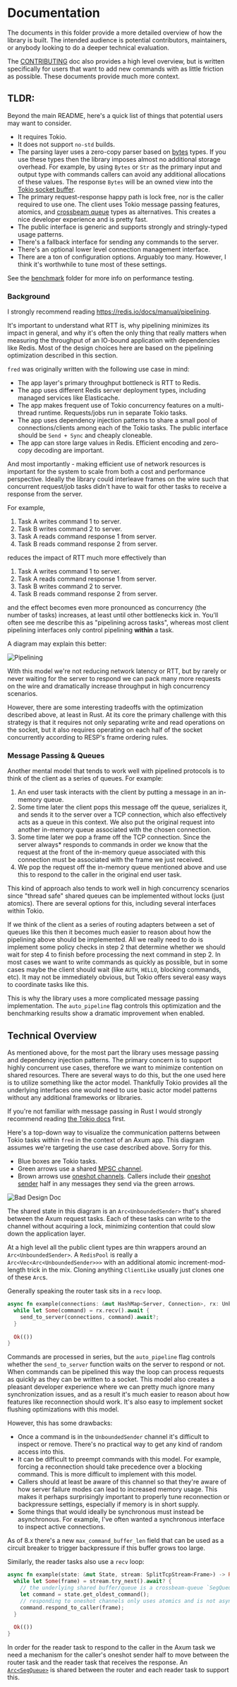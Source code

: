 Documentation
=============

The documents in this folder provide a more detailed overview of how the library is built. The intended audience is potential contributors, maintainers, or anybody looking to do a deeper technical evaluation. 

The [CONTRIBUTING](../CONTRIBUTING.md) doc also provides a high level overview, but is written specifically for users that want to add new commands with as little friction as possible. These documents provide much more context.

## TLDR:

Beyond the main README, here's a quick list of things that potential users may want to consider. 

* It requires Tokio.
* It does not support `no-std` builds.
* The parsing layer uses a zero-copy parser based on [bytes](https://crates.io/crates/bytes) types. If you use these types then the library imposes almost no additional storage overhead. For example, by using `Bytes` or `Str` as the primary input and output type with commands callers can avoid any additional allocations of these values. The response `Bytes` will be an owned view into the [Tokio socket buffer](https://docs.rs/tokio-util/latest/tokio_util/codec/trait.Decoder.html#tymethod.decode). 
* The primary request-response happy path is lock free, nor is the caller required to use one. The client uses Tokio message passing features, atomics, and [crossbeam queue](https://crates.io/crates/crossbeam-queue) types as alternatives. This creates a nice developer experience and is pretty fast. 
* The public interface is generic and supports strongly and stringly-typed usage patterns.
* There's a fallback interface for sending any commands to the server. 
* There's an optional lower level connection management interface.
* There are a ton of configuration options. Arguably too many. However, I think it's worthwhile to tune most of these settings.

See the [benchmark](../bin/benchmark) folder for more info on performance testing.

### Background

I strongly recommend reading https://redis.io/docs/manual/pipelining.

It's important to understand what RTT is, why pipelining minimizes its impact in general, and why it's often the only thing that really matters when measuring the throughput of an IO-bound application with dependencies like Redis. Most of the design choices here are based on the pipelining optimization described in this section.

`fred` was originally written with the following use case in mind:
* The app layer's primary throughput bottleneck is RTT to Redis.
* The app uses different Redis server deployment types, including managed services like Elasticache.
* The app makes frequent use of Tokio concurrency features on a multi-thread runtime. Requests/jobs run in separate Tokio tasks. 
* The app uses dependency injection patterns to share a small pool of connections/clients among each of the Tokio tasks. The public interface should be `Send + Sync` and cheaply cloneable.
* The app can store large values in Redis. Efficient encoding and zero-copy decoding are important.

And most importantly - making efficient use of network resources is important for the system to scale from both a cost and performance perspective. Ideally the library could interleave frames on the wire such that concurrent request/job tasks didn't have to wait for other tasks to receive a response from the server. 

For example,

1. Task A writes command 1 to server.
2. Task B writes command 2 to server.
3. Task A reads command response 1 from server.
4. Task B reads command response 2 from server.

reduces the impact of RTT much more effectively than

1. Task A writes command 1 to server.
2. Task A reads command response 1 from server.
3. Task B writes command 2 to server.
4. Task B reads command response 2 from server.

and the effect becomes even more pronounced as concurrency (the number of tasks) increases, at least until other bottlenecks kick in. You'll often see me describe this as "pipelining across tasks", whereas most client pipelining interfaces only control pipelining __within__ a task.

A diagram may explain this better:

![Pipelining](./pipelining.png)

With this model we're not reducing network latency or RTT, but by rarely or never waiting for the server to respond we can pack many more requests on the wire and dramatically increase throughput in high concurrency scenarios. 

However, there are some interesting tradeoffs with the optimization described above, at least in Rust. At its core the primary challenge with this strategy is that it requires not only separating write and read operations on the socket, but it also requires operating on each half of the socket concurrently according to RESP's frame ordering rules.

### Message Passing & Queues

Another mental model that tends to work well with pipelined protocols is to think of the client as a series of queues. For example:

1. An end user task interacts with the client by putting a message in an in-memory queue.
2. Some time later the client pops this message off the queue, serializes it, and sends it to the server over a TCP connection, which also effectively acts as a queue in this context. We also put the original request into another in-memory queue associated with the chosen connection.
3. Some time later we pop a frame off the TCP connection. Since the server always* responds to commands in order we know that the request at the front of the in-memory queue associated with this connection must be associated with the frame we just received.
4. We pop the request off the in-memory queue mentioned above and use this to respond to the caller in the original end user task.

This kind of approach also tends to work well in high concurrency scenarios since "thread safe" shared queues can be implemented without locks (just atomics). There are several options for this, including several interfaces within Tokio. 

If we think of the client as a series of routing adapters between a set of queues like this then it becomes much easier to reason about how the pipelining above should be implemented. All we really need to do is implement some policy checks in step 2 that determine whether we should wait for step 4 to finish before processing the next command in step 2. In most cases we want to write commands as quickly as possible, but in some cases maybe the client should wait (like `AUTH`, `HELLO`, blocking commands, etc). It may not be immediately obvious, but Tokio offers several easy ways to coordinate tasks like this.

This is why the library uses a more complicated message passing implementation. The `auto_pipeline` flag controls this optimization and the benchmarking results show a dramatic improvement when enabled.

## Technical Overview

As mentioned above, for the most part the library uses message passing and dependency injection patterns. The primary concern is to support highly concurrent use cases, therefore we want to minimize contention on shared resources. There are several ways to do this, but the one used here is to utilize something like the actor model. Thankfully Tokio provides all the underlying interfaces one would need to use basic actor model patterns without any additional frameworks or libraries. 

If you're not familiar with message passing in Rust I would strongly recommend reading [the Tokio docs](https://docs.rs/tokio/latest/tokio/sync/index.html#message-passing) first. 

Here's a top-down way to visualize the communication patterns between Tokio tasks within `fred` in the context of an Axum app. This diagram assumes we're targeting the use case described above. Sorry for this.

* Blue boxes are Tokio tasks.
* Green arrows use a shared [MPSC channel](https://docs.rs/tokio/latest/tokio/sync/mpsc/fn.unbounded_channel.html).
* Brown arrows use [oneshot channels](https://docs.rs/tokio/latest/tokio/sync/oneshot/index.html). Callers include their [oneshot sender](https://docs.rs/tokio/latest/tokio/sync/oneshot/struct.Sender.html) half in any messages they send via the green arrows.

![Bad Design Doc](./design.png)

The shared state in this diagram is an `Arc<UnboundedSender>` that's shared between the Axum request tasks. Each of these tasks can write to the channel without acquiring a lock, minimizing contention that could slow down the application layer. 

At a high level all the public client types are thin wrappers around an `Arc<UnboundedSender>`. A `RedisPool` is really a `Arc<Vec<Arc<UnboundedSender>>>` with an additional atomic increment-mod-length trick in the mix. Cloning anything `ClientLike` usually just clones one of these `Arc`s.

Generally speaking the router task sits in a `recv` loop. 

```rust
async fn example(connections: &mut HashMap<Server, Connection>, rx: UnboundedReceiver<Command>) -> Result<(), RedisError> {
  while let Some(command) = rx.recv().await {
    send_to_server(connections, command).await?;
  }
    
  Ok(())
}
```

Commands are processed in series, but the `auto_pipeline` flag controls whether the `send_to_server` function waits on the server to respond or not. When commands can be pipelined this way the loop can process requests as quickly as they can be written to a socket. This model also creates a pleasant developer experience where we can pretty much ignore many synchronization issues, and as a result it's much easier to reason about how features like reconnection should work. It's also easy to implement socket flushing optimizations with this model. 

However, this has some drawbacks:
* Once a command is in the `UnboundedSender` channel it's difficult to inspect or remove. There's no practical way to get any kind of random access into this.
* It can be difficult to preempt commands with this model. For example, forcing a reconnection should take precedence over a blocking command. This is more difficult to implement with this model.
* Callers should at least be aware of this channel so that they're aware of how server failure modes can lead to increased memory usage. This makes it perhaps surprisingly important to properly tune reconnection or backpressure settings, especially if memory is in short supply.
* Some things that would ideally be synchronous must instead be asynchronous. For example, I've often wanted a synchronous interface to inspect active connections.

As of 8.x there's a new `max_command_buffer_len` field that can be used as a circuit breaker to trigger backpressure if this buffer grows too large.

Similarly, the reader tasks also use a `recv` loop:

```rust
async fn example(state: &mut State, stream: SplitTcpStream<Frame>) -> Result<(), RedisError> {
  while let Some(frame) = stream.try_next().await? {
    // the underlying shared buffer/queue is a crossbeam-queue `SegQueue`
    let command = state.get_oldest_command();
    // responding to oneshot channels only uses atomics and is not async, so this loop is quick
    command.respond_to_caller(frame);
  }
    
  Ok(())
}
```

In order for the reader task to respond to the caller in the Axum task we need a mechanism for the caller's oneshot sender half to move between the router task and the reader task that receives the response. An [`Arc<SegQueue>`](https://docs.rs/crossbeam-queue/latest/crossbeam_queue/struct.SegQueue.html) is shared between the router and each reader task to support this. 

